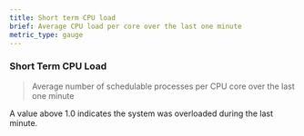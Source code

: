 ```yaml
---
title: Short term CPU load
brief: Average CPU load per core over the last one minute
metric_type: gauge
---
```

### Short Term CPU Load

> Average number of schedulable processes per CPU core over the last one minute
 
A value above 1.0 indicates the system was overloaded during the last minute.

